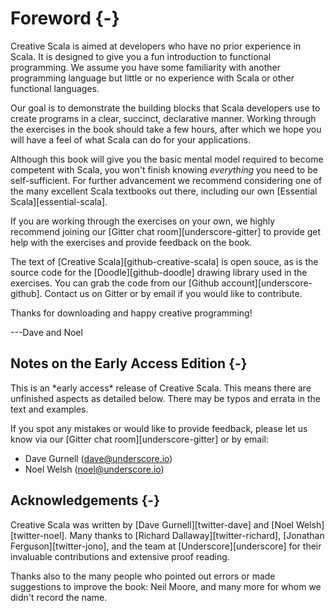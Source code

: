 # Foreword {-}

Creative Scala is aimed at developers who have no prior experience in Scala.
It is designed to give you a fun introduction to functional programming.
We assume you have some familiarity with another programming language
but little or no experience with Scala or other functional languages.

Our goal is to demonstrate the building blocks that Scala developers use
to create programs in a clear, succinct, declarative manner.
Working through the exercises in the book should take a few hours,
after which we hope you will have a feel of what Scala can do
for your applications.

Although this book will give you the basic mental model
required to become competent with Scala,
you won't finish knowing *everything* you need to be self-sufficient.
For further advancement we recommend considering one of the many excellent
Scala textbooks out there, including our own [Essential Scala][essential-scala].

If you are working through the exercises on your own,
we highly recommend joining our [Gitter chat room][underscore-gitter]
to provide get help with the exercises and provide feedback on the book.

The text of [Creative Scala][github-creative-scala] is open souce,
as is the source code for the [Doodle][github-doodle]
drawing library used in the exercises.
You can grab the code from our [Github account][underscore-github].
Contact us on Gitter or by email if you would like to contribute.

Thanks for downloading and happy creative programming!

---Dave and Noel

## Notes on the Early Access Edition {-}

<div class="callout callout-danger">
This is an *early access* release of Creative Scala.
This means there are unfinished aspects as detailed below.
There may be typos and errata in the text and examples.

If you spot any mistakes or would like to provide feedback,
please let us know via our [Gitter chat room][underscore-gitter]
or by email:

 - Dave Gurnell ([dave@underscore.io](mailto:dave@underscore.io))
 - Noel Welsh ([noel@underscore.io](mailto:noel@underscore.io))
</div>

## Acknowledgements {-}

Creative Scala was written by [Dave Gurnell][twitter-dave] and [Noel Welsh][twitter-noel]. Many thanks to [Richard Dallaway][twitter-richard], [Jonathan Ferguson][twitter-jono], and the team at [Underscore][underscore] for their invaluable contributions and extensive proof reading.

Thanks also to the many people who pointed out errors or made suggestions to improve the book: Neil Moore, and many more for whom we didn't record the name.
